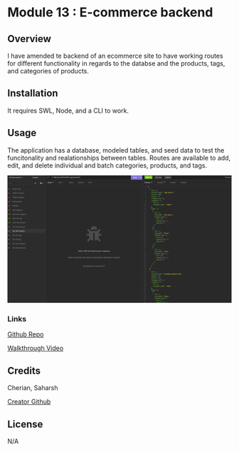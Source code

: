 #  Module 13 : E-commerce backend

## Overview

I have amended te backend of an ecommerce site to have working routes for different functionality in regards to the databse and the products, tags, and categories of products.

## Installation

It requires SWL, Node, and a CLI to work.

## Usage

The application has a database, modeled tables, and seed data to test the funcitonality and realationships between tables. Routes are available to add, edit, and delete individual and batch categories, products, and tags.

![Screenshot of Testing the app's routes on Insomnia](./assets/images/screenshot.jpg "Testing the app routes on Insomnia")

### Links

 [Github Repo](https://github.com/sashdc/e-commerce)
 
 [Walkthrough Video](https://drive.google.com/file/d/1T-cn4Y_kMd1bctRrU4GUmKmK2X0fuL5M/view)

 ## Credits

Cherian, Saharsh

[Creator Github](https://github.com/sashdc)

## License

N/A